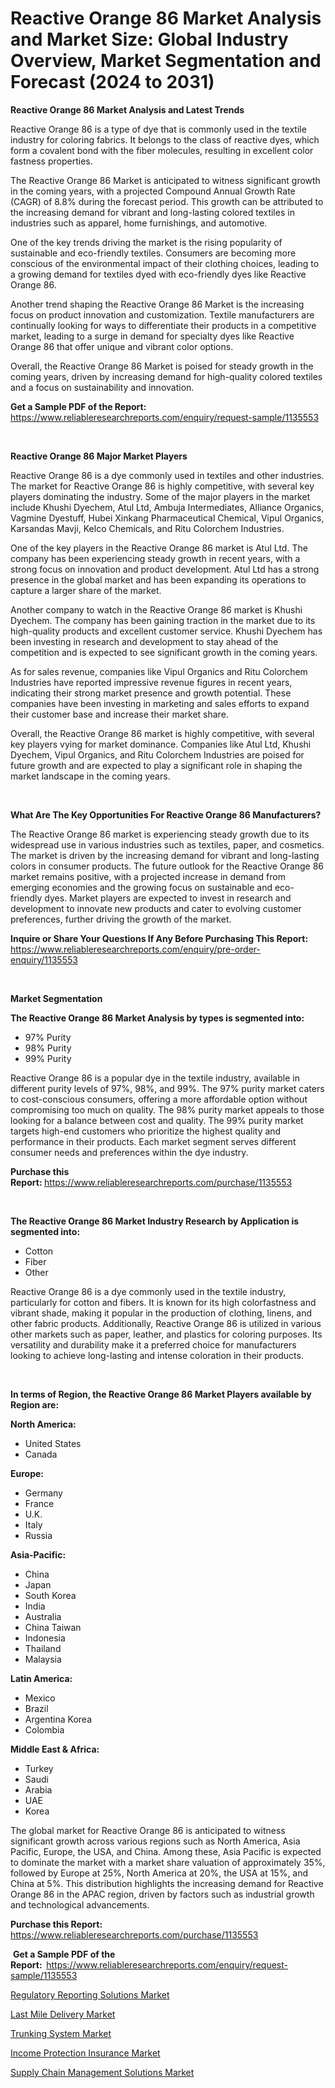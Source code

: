 <p><h1>Reactive Orange 86 Market Analysis and Market Size: Global Industry Overview, Market Segmentation and Forecast (2024 to 2031)</h1></p><p><strong>Reactive Orange 86 Market Analysis and Latest Trends</strong></p>
<p><p>Reactive Orange 86 is a type of dye that is commonly used in the textile industry for coloring fabrics. It belongs to the class of reactive dyes, which form a covalent bond with the fiber molecules, resulting in excellent color fastness properties.</p><p>The Reactive Orange 86 Market is anticipated to witness significant growth in the coming years, with a projected Compound Annual Growth Rate (CAGR) of 8.8% during the forecast period. This growth can be attributed to the increasing demand for vibrant and long-lasting colored textiles in industries such as apparel, home furnishings, and automotive.</p><p>One of the key trends driving the market is the rising popularity of sustainable and eco-friendly textiles. Consumers are becoming more conscious of the environmental impact of their clothing choices, leading to a growing demand for textiles dyed with eco-friendly dyes like Reactive Orange 86.</p><p>Another trend shaping the Reactive Orange 86 Market is the increasing focus on product innovation and customization. Textile manufacturers are continually looking for ways to differentiate their products in a competitive market, leading to a surge in demand for specialty dyes like Reactive Orange 86 that offer unique and vibrant color options.</p><p>Overall, the Reactive Orange 86 Market is poised for steady growth in the coming years, driven by increasing demand for high-quality colored textiles and a focus on sustainability and innovation.</p></p>
<p><strong>Get a Sample PDF of the Report:&nbsp;</strong> <a href="https://www.reliableresearchreports.com/enquiry/request-sample/1135553">https://www.reliableresearchreports.com/enquiry/request-sample/1135553</a></p>
<p>&nbsp;</p>
<p><strong>Reactive Orange 86 Major Market Players</strong></p>
<p><p>Reactive Orange 86 is a dye commonly used in textiles and other industries. The market for Reactive Orange 86 is highly competitive, with several key players dominating the industry. Some of the major players in the market include Khushi Dyechem, Atul Ltd, Ambuja Intermediates, Alliance Organics, Vagmine Dyestuff, Hubei Xinkang Pharmaceutical Chemical, Vipul Organics, Karsandas Mavji, Kelco Chemicals, and Ritu Colorchem Industries.</p><p>One of the key players in the Reactive Orange 86 market is Atul Ltd. The company has been experiencing steady growth in recent years, with a strong focus on innovation and product development. Atul Ltd has a strong presence in the global market and has been expanding its operations to capture a larger share of the market.</p><p>Another company to watch in the Reactive Orange 86 market is Khushi Dyechem. The company has been gaining traction in the market due to its high-quality products and excellent customer service. Khushi Dyechem has been investing in research and development to stay ahead of the competition and is expected to see significant growth in the coming years.</p><p>As for sales revenue, companies like Vipul Organics and Ritu Colorchem Industries have reported impressive revenue figures in recent years, indicating their strong market presence and growth potential. These companies have been investing in marketing and sales efforts to expand their customer base and increase their market share.</p><p>Overall, the Reactive Orange 86 market is highly competitive, with several key players vying for market dominance. Companies like Atul Ltd, Khushi Dyechem, Vipul Organics, and Ritu Colorchem Industries are poised for future growth and are expected to play a significant role in shaping the market landscape in the coming years.</p></p>
<p>&nbsp;</p>
<p><strong>What Are The Key Opportunities For Reactive Orange 86 Manufacturers?</strong></p>
<p><p>The Reactive Orange 86 market is experiencing steady growth due to its widespread use in various industries such as textiles, paper, and cosmetics. The market is driven by the increasing demand for vibrant and long-lasting colors in consumer products. The future outlook for the Reactive Orange 86 market remains positive, with a projected increase in demand from emerging economies and the growing focus on sustainable and eco-friendly dyes. Market players are expected to invest in research and development to innovate new products and cater to evolving customer preferences, further driving the growth of the market.</p></p>
<p><strong>Inquire or Share Your Questions If Any Before Purchasing This Report:</strong> <a href="https://www.reliableresearchreports.com/enquiry/pre-order-enquiry/1135553">https://www.reliableresearchreports.com/enquiry/pre-order-enquiry/1135553</a></p>
<p>&nbsp;</p>
<p><strong>Market Segmentation</strong></p>
<p><strong>The Reactive Orange 86 Market Analysis by types is segmented into:</strong></p>
<p><ul><li>97% Purity</li><li>98% Purity</li><li>99% Purity</li></ul></p>
<p><p>Reactive Orange 86 is a popular dye in the textile industry, available in different purity levels of 97%, 98%, and 99%. The 97% purity market caters to cost-conscious consumers, offering a more affordable option without compromising too much on quality. The 98% purity market appeals to those looking for a balance between cost and quality. The 99% purity market targets high-end customers who prioritize the highest quality and performance in their products. Each market segment serves different consumer needs and preferences within the dye industry.</p></p>
<p><strong>Purchase this Report:&nbsp;</strong><a href="https://www.reliableresearchreports.com/purchase/1135553">https://www.reliableresearchreports.com/purchase/1135553</a></p>
<p>&nbsp;</p>
<p><strong>The Reactive Orange 86 Market Industry Research by Application is segmented into:</strong></p>
<p><ul><li>Cotton</li><li>Fiber</li><li>Other</li></ul></p>
<p><p>Reactive Orange 86 is a dye commonly used in the textile industry, particularly for cotton and fibers. It is known for its high colorfastness and vibrant shade, making it popular in the production of clothing, linens, and other fabric products. Additionally, Reactive Orange 86 is utilized in various other markets such as paper, leather, and plastics for coloring purposes. Its versatility and durability make it a preferred choice for manufacturers looking to achieve long-lasting and intense coloration in their products.</p></p>
<p>&nbsp;</p>
<p><strong>In terms of Region, the Reactive Orange 86 Market Players available by Region are:</strong></p>
<p>
    <p> <strong> North America: </strong>
        <ul>
            <li>United States</li>
            <li>Canada</li>
        </ul>
        </p> 
    <p> <strong> Europe: </strong>
        <ul>
            <li>Germany</li>
            <li>France</li>
            <li>U.K.</li>
            <li>Italy</li>
            <li>Russia</li>
        </ul>
        </p> 
    <p> <strong> Asia-Pacific: </strong>
        <ul>
            <li>China</li>
            <li>Japan</li>
            <li>South Korea</li>
            <li>India</li>
            <li>Australia</li>
            <li>China Taiwan</li>
            <li>Indonesia</li>
            <li>Thailand</li>
            <li>Malaysia</li>
        </ul>
        </p> 
    <p> <strong> Latin America: </strong>
        <ul>
            <li>Mexico</li>
            <li>Brazil</li>
            <li>Argentina Korea</li>
            <li>Colombia</li>
        </ul>
        </p> 
    <p> <strong> Middle East & Africa: </strong>
        <ul>
            <li>Turkey</li>
            <li>Saudi</li>
            <li>Arabia</li>
            <li>UAE</li>
            <li>Korea</li>
        </ul>
    </p>
    </p>
<p><p>The global market for Reactive Orange 86 is anticipated to witness significant growth across various regions such as North America, Asia Pacific, Europe, the USA, and China. Among these, Asia Pacific is expected to dominate the market with a market share valuation of approximately 35%, followed by Europe at 25%, North America at 20%, the USA at 15%, and China at 5%. This distribution highlights the increasing demand for Reactive Orange 86 in the APAC region, driven by factors such as industrial growth and technological advancements.</p></p>
<p><strong>Purchase this Report: </strong><a href="https://www.reliableresearchreports.com/purchase/1135553">https://www.reliableresearchreports.com/purchase/1135553</a></p>
<p>&nbsp;<strong>Get a Sample PDF of the Report:&nbsp;&nbsp;</strong><a href="https://www.reliableresearchreports.com/enquiry/request-sample/1135553">https://www.reliableresearchreports.com/enquiry/request-sample/1135553</a></p>
<p><strong></strong></p>
<p><p><a href="https://medium.com/@kanew14036/regulatory-reporting-solutions-market-report-reveals-the-latest-trends-and-growth-opportunities-of-84e5b9b42832">Regulatory Reporting Solutions Market</a></p><p><a href="https://medium.com/@emiliomartelli542/last-mile-delivery-market-analysis-and-sze-forecasted-for-period-from-2024-to-2031-0bcd672ecb7a">Last Mile Delivery Market</a></p><p><a href="https://medium.com/@scanw41036/trunking-system-market-size-market-outlook-and-market-forecast-2024-to-2031-970f6ccf33da">Trunking System Market</a></p><p><a href="https://medium.com/@scanw41036/income-protection-insurance-market-size-reveals-the-best-marketing-channels-in-global-industry-6d5def91a740">Income Protection Insurance Market</a></p><p><a href="https://medium.com/@kanew14036/supply-chain-management-solutions-market-share-evolution-and-market-growth-trends-2024-2031-0cfb9c29ce46">Supply Chain Management Solutions Market</a></p></p>